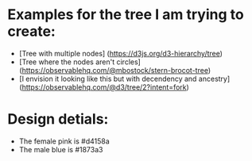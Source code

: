 # Examples for the tree I am trying to create:
  - [Tree with multiple nodes] (https://d3js.org/d3-hierarchy/tree)
  - [Tree where the nodes aren't circles] (https://observablehq.com/@mbostock/stern-brocot-tree)
  - [I envision it looking like this but with decendency and ancestry] (https://observablehq.com/@d3/tree/2?intent=fork)

# Design detials:
- The female pink is #d4158a
- The male blue is #1873a3